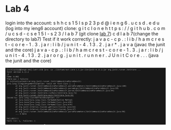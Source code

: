 # Lab 4
login into the account:
s h h c s 1 5 l s p 2 3 p d @ i e n g 6 . u c s d . e d u <enter> (log into my ieng6 account)
clone:
g i t c l o n e h t t p s : / / g i t h u b . c o m / u c s d - c s e 1 5 l - s 2 3 / l a b 7<enter> (git clone [lab 7](https://github.com/ucsd-cse15l-s23/lab7))
c d l a b 7(change the directory to lab7)
Test if it work correctly:
j  a v a c - c p . : l i b / h a m c r e s t - c o r e - 1 . 3 . j a r : l i b / j u n i t - 4 . 1 3 . 2 . j a r * . j a v a (javac the junit and the core)
j a v a   - c p  . : l i b / h a m c r e s t - c o r e - 1 . 3 . j a r : l i b / j u n i t - 4 . 1 3 . 2 . j a r o r g . j u n i t . r u n n e r . J U n i t C o r e . . . (java the junit and the core)

  ![image](lab4pic.png)
